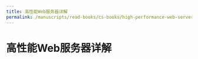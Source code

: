 ```yaml
---
title: 高性能Web服务器详解
permalink: /manuscripts/read-books/cs-books/high-performance-web-server.html
---
```


# 高性能Web服务器详解